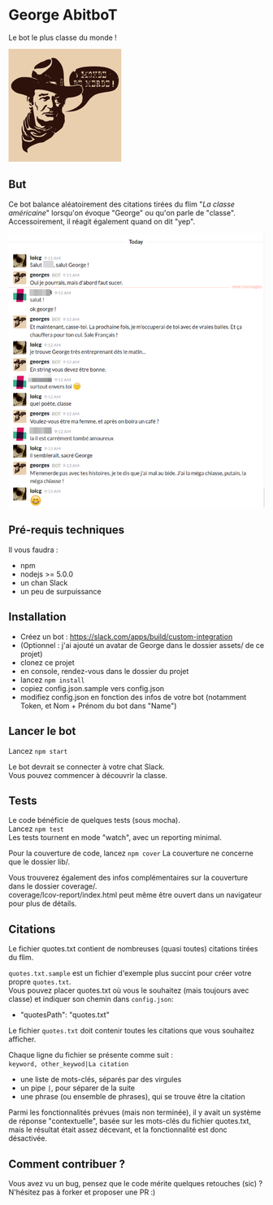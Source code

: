# George AbitboT

Le bot le plus classe du monde !

![George's portrait](https://github.com/chibani/george_abitbot/raw/master/assets/george.png)

## But

Ce bot balance aléatoirement des citations tirées du flim "_La classe américaine_" lorsqu'on évoque "George" ou qu'on parle de "classe".  
Accessoirement, il réagit également quand on dit "yep".  

![Screenshot](https://github.com/chibani/george_abitbot/raw/master/assets/capture.png)

## Pré-requis techniques

Il vous faudra :
 * npm
 * nodejs >= 5.0.0
 * un chan Slack
 * un peu de surpuissance

## Installation

 * Créez un bot : https://slack.com/apps/build/custom-integration
 * (Optionnel : j'ai ajouté un avatar de George dans le dossier assets/ de ce projet)
 * clonez ce projet
 * en console, rendez-vous dans le dossier du projet
 * lancez `npm install`  
 * copiez config.json.sample vers config.json  
 * modifiez config.json en fonction des infos de votre bot (notamment Token, et Nom + Prénom du bot dans "Name")  

## Lancer le bot

Lancez ``npm start``

Le bot devrait se connecter à votre chat Slack.  
Vous pouvez commencer à découvrir la classe.  


## Tests

Le code bénéficie de quelques tests (sous mocha).  
Lancez ``npm test``  
Les tests tournent en mode "watch", avec un reporting minimal.

Pour la couverture de code, lancez ``npm cover``
La couverture ne concerne que le dossier lib/.  

Vous trouverez également des infos complémentaires sur la couverture dans le dossier coverage/.  
coverage/lcov-report/index.html peut même être ouvert dans un navigateur pour plus de détails.  

## Citations

Le fichier quotes.txt contient de nombreuses (quasi toutes) citations tirées du flim.

``quotes.txt.sample`` est un fichier d'exemple plus succint pour créer votre propre ``quotes.txt``.  
Vous pouvez placer quotes.txt où vous le souhaitez (mais toujours avec classe) et indiquer son chemin dans ``config.json``:  
 * "quotesPath": "quotes.txt"  

Le fichier ``quotes.txt`` doit contenir toutes les citations que vous souhaitez afficher.  

Chaque ligne du fichier se présente comme suit :  
``keyword, other_keywod|La citation``
 * une liste de mots-clés, séparés par des virgules
 * un pipe ``|``, pour séparer de la suite
 * une phrase (ou ensemble de phrases), qui se trouve être la citation

Parmi les fonctionnalités prévues (mais non terminée), il y avait un système de réponse "contextuelle", basée sur les mots-clés du fichier quotes.txt, mais le résultat était assez décevant, et la fonctionnalité est donc désactivée.

## Comment contribuer ?

Vous avez vu un bug, pensez que le code mérite quelques retouches (sic) ?  
N'hésitez pas à forker et proposer une PR :)  
